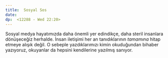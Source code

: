 ```yaml
---
title:  Sosyal Sos
date: 
dp:  <12288 - Wed 22:20>
---
```



Sosyal medya hayatımızda daha önemli yer edindikçe, daha steril
insanlara dönüşeceğiz herhalde. İnsan iletişimi her an tanıdıklarının
_tamamına_ hitap etmeye alışık değil. O sebeple yazdıklarımızı kimin
okuduğundan bihaber yazıyoruz, okuyanlar da hepsini kendilerine
yazılmış sanıyor. 
